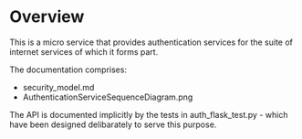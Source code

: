 # Overview

This is a micro service that provides authentication services for the suite of 
internet services of which it forms part.

The documentation comprises:

- security_model.md
- AuthenticationServiceSequenceDiagram.png

The API is documented implicitly by the tests in auth_flask_test.py - which
have been designed delibarately to serve this purpose.
